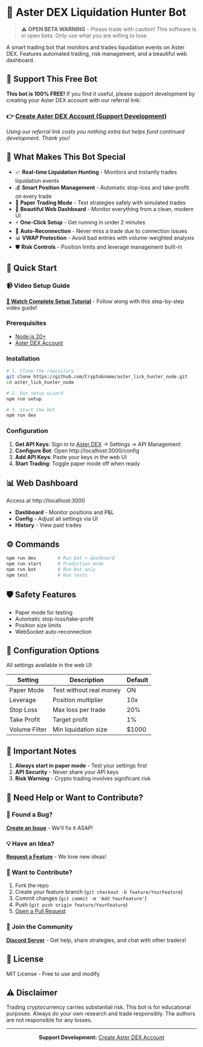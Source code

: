 # 🚀 Aster DEX Liquidation Hunter Bot

> ⚠️ **OPEN BETA WARNING** - Please trade with caution! This software is in open beta. Only use what you are willing to lose.

A smart trading bot that monitors and trades liquidation events on Aster DEX. Features automated trading, risk management, and a beautiful web dashboard.

## 💝 Support This Free Bot

**This bot is 100% FREE!** If you find it useful, please support development by creating your Aster DEX account with our referral link:

### 👉 [**Create Aster DEX Account (Support Development)**](https://www.asterdex.com/en/referral/3TixB2)

*Using our referral link costs you nothing extra but helps fund continued development. Thank you!*

## 🎯 What Makes This Bot Special

- 📈 **Real-time Liquidation Hunting** - Monitors and instantly trades liquidation events
- 💰 **Smart Position Management** - Automatic stop-loss and take-profit on every trade
- 🧪 **Paper Trading Mode** - Test strategies safely with simulated trades
- 🎨 **Beautiful Web Dashboard** - Monitor everything from a clean, modern UI
- ⚡ **One-Click Setup** - Get running in under 2 minutes
- 🔄 **Auto-Reconnection** - Never miss a trade due to connection issues
- 📊 **VWAP Protection** - Avoid bad entries with volume-weighted analysis
- 🛡️ **Risk Controls** - Position limits and leverage management built-in

## 🚀 Quick Start

### 📹 Video Setup Guide
**[🎥 Watch Complete Setup Tutorial](https://www.youtube.com/watch?v=Np9LZpWUhXY)** - Follow along with this step-by-step video guide!

### Prerequisites
- [Node.js 20+](https://nodejs.org/)
- [Aster DEX Account](https://www.asterdex.com/en/referral/3TixB2)

### Installation

```bash
# 1. Clone the repository
git clone https://github.com/CryptoGnome/aster_lick_hunter_node.git
cd aster_lick_hunter_node

# 2. Run setup wizard
npm run setup

# 3. Start the bot
npm run dev
```

### Configuration

1. **Get API Keys**: Sign in to [Aster DEX](https://www.asterdex.com/en/referral/3TixB2) → Settings → API Management
2. **Configure Bot**: Open http://localhost:3000/config
3. **Add API Keys**: Paste your keys in the web UI
4. **Start Trading**: Toggle paper mode off when ready

## 📊 Web Dashboard

Access at http://localhost:3000

- **Dashboard** - Monitor positions and P&L
- **Config** - Adjust all settings via UI
- **History** - View past trades

## ⚙️ Commands

```bash
npm run dev        # Run bot + dashboard
npm run start      # Production mode
npm run bot        # Run bot only
npm test           # Run tests
```

## 🛡️ Safety Features

- Paper mode for testing
- Automatic stop-loss/take-profit
- Position size limits
- WebSocket auto-reconnection

## 📱 Configuration Options

All settings available in the web UI:

| Setting | Description | Default |
|---------|-------------|---------|
| Paper Mode | Test without real money | ON |
| Leverage | Position multiplier | 10x |
| Stop Loss | Max loss per trade | 20% |
| Take Profit | Target profit | 1% |
| Volume Filter | Min liquidation size | $1000 |

## 🚨 Important Notes

1. **Always start in paper mode** - Test your settings first
2. **API Security** - Never share your API keys
3. **Risk Warning** - Crypto trading involves significant risk

## 🤝 Need Help or Want to Contribute?

### 🐛 Found a Bug?
[**Create an Issue**](https://github.com/CryptoGnome/aster_lick_hunter_node/issues/new) - We'll fix it ASAP!

### 💡 Have an Idea?
[**Request a Feature**](https://github.com/CryptoGnome/aster_lick_hunter_node/issues/new?title=Feature%20Request:%20) - We love new ideas!

### 🔧 Want to Contribute?
1. Fork the repo
2. Create your feature branch (`git checkout -b feature/YourFeature`)
3. Commit changes (`git commit -m 'Add YourFeature'`)
4. Push (`git push origin feature/YourFeature`)
5. [Open a Pull Request](https://github.com/CryptoGnome/aster_lick_hunter_node/pulls)

### 💬 Join the Community
[**Discord Server**](https://discord.gg/P8Ev3Up) - Get help, share strategies, and chat with other traders!

## 📄 License

MIT License - Free to use and modify

## ⚠️ Disclaimer

Trading cryptocurrency carries substantial risk. This bot is for educational purposes. Always do your own research and trade responsibly. The authors are not responsible for any losses.

---

<p align="center">
  <b>Support Development:</b> <a href="https://www.asterdex.com/en/referral/3TixB2">Create Aster DEX Account</a>
</p>